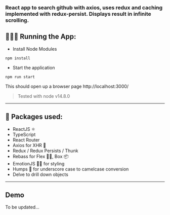 ### React app to search github with axios, uses redux and caching implemented with redux-persist. Displays result in infinite scrolling.

## 🏃🏻‍♂️ Running the App:

- Install Node Modules

`npm install`

- Start the application

`npm run start`

This should open up a browser page http://localhost:3000/

> Tested with node v14.8.0

---

## 💼 Packages used:
- ReactJS ⚛️
- TypeScript
- React Router
- Axios for XHR 🔁
- Redux / Redux Persists / Thunk
- Rebass for Flex 💪🏻, Box 📦
- EmotionJS 💅🏻 for styling
- Humps 🐫 for underscore case to camelcase conversion
- Delve to drill down objects

---

## Demo

To be updated...